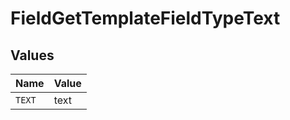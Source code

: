 # FieldGetTemplateFieldTypeText


## Values

| Name   | Value  |
| ------ | ------ |
| `TEXT` | text   |